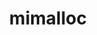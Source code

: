 ---
title: "mimalloc"
layout: cache
categories: [package, develop]
meta: {"versions": ["2.1.2"], "compilers": ["gcc@=11.4.0"], "oss": ["ubuntu22.04"], "platforms": ["linux"], "targets": ["neoverse_v1", "neoverse_v2", "x86_64_v3"], "stacks": ["e4s", "e4s-neoverse-v2", "e4s-neoverse_v1", "root"], "num_specs": 15, "num_specs_by_stack": {"e4s-neoverse_v1": 5, "root": 15, "e4s-neoverse-v2": 5, "e4s": 5}}
spec_details: [{"hash": "qlgn67ngannkv4vhk75nihhkekz5ia6t", "compiler": "gcc@=11.4.0", "versions": ["2.1.2"], "os": "ubuntu22.04", "platform": "linux", "target": "neoverse_v1", "variants": ["build_system=cmake", "~build_tests", "build_type=Release", "~debug_full", "generator=make", "~ipo", "libs=object,shared,static", "~local_dynamic_tls", "+override", "+padding", "~secure", "~see_asm", "~show_errors", "~skip_collect_on_exit", "~use_cxx", "~xmalloc"], "stacks": ["e4s-neoverse_v1", "root"], "size": "-", "tarball": "https://binaries.spack.io/develop/build_cache/linux-ubuntu22.04-neoverse_v1/gcc-11.4.0/mimalloc-2.1.2/linux-ubuntu22.04-neoverse_v1-gcc-11.4.0-mimalloc-2.1.2-qlgn67ngannkv4vhk75nihhkekz5ia6t.spack"}, {"hash": "obgvfy3t7q2ci52t5432hhxjigrnxbln", "compiler": "gcc@=11.4.0", "versions": ["2.1.2"], "os": "ubuntu22.04", "platform": "linux", "target": "neoverse_v1", "variants": ["build_system=cmake", "~build_tests", "build_type=Release", "~debug_full", "generator=make", "~ipo", "libs=object,shared,static", "~local_dynamic_tls", "+override", "+padding", "~secure", "~see_asm", "~show_errors", "~skip_collect_on_exit", "~use_cxx", "~xmalloc"], "stacks": ["e4s-neoverse_v1", "root"], "size": "-", "tarball": "https://binaries.spack.io/develop/build_cache/linux-ubuntu22.04-neoverse_v1/gcc-11.4.0/mimalloc-2.1.2/linux-ubuntu22.04-neoverse_v1-gcc-11.4.0-mimalloc-2.1.2-obgvfy3t7q2ci52t5432hhxjigrnxbln.spack"}, {"hash": "ohrw7nl3p5raieswn7cv3xw5hqztpxen", "compiler": "gcc@=11.4.0", "versions": ["2.1.2"], "os": "ubuntu22.04", "platform": "linux", "target": "neoverse_v1", "variants": ["build_system=cmake", "~build_tests", "build_type=Release", "~debug_full", "generator=make", "~ipo", "libs=object,shared,static", "~local_dynamic_tls", "+override", "+padding", "~secure", "~see_asm", "~show_errors", "~skip_collect_on_exit", "~use_cxx", "~xmalloc"], "stacks": ["e4s-neoverse_v1", "root"], "size": "-", "tarball": "https://binaries.spack.io/develop/build_cache/linux-ubuntu22.04-neoverse_v1/gcc-11.4.0/mimalloc-2.1.2/linux-ubuntu22.04-neoverse_v1-gcc-11.4.0-mimalloc-2.1.2-ohrw7nl3p5raieswn7cv3xw5hqztpxen.spack"}, {"hash": "qir4xd7ukhoa7xufcvo5guca63ahyha2", "compiler": "gcc@=11.4.0", "versions": ["2.1.2"], "os": "ubuntu22.04", "platform": "linux", "target": "neoverse_v1", "variants": ["build_system=cmake", "~build_tests", "build_type=Release", "~debug_full", "generator=make", "~ipo", "libs=object,shared,static", "~local_dynamic_tls", "+override", "+padding", "~secure", "~see_asm", "~show_errors", "~skip_collect_on_exit", "~use_cxx", "~xmalloc"], "stacks": ["e4s-neoverse_v1", "root"], "size": "-", "tarball": "https://binaries.spack.io/develop/build_cache/linux-ubuntu22.04-neoverse_v1/gcc-11.4.0/mimalloc-2.1.2/linux-ubuntu22.04-neoverse_v1-gcc-11.4.0-mimalloc-2.1.2-qir4xd7ukhoa7xufcvo5guca63ahyha2.spack"}, {"hash": "jfjr2ddcbemh25p74ykqbv6b3bm522g4", "compiler": "gcc@=11.4.0", "versions": ["2.1.2"], "os": "ubuntu22.04", "platform": "linux", "target": "neoverse_v1", "variants": ["build_system=cmake", "~build_tests", "build_type=Release", "~debug_full", "generator=make", "~ipo", "libs=object,shared,static", "~local_dynamic_tls", "+override", "+padding", "~secure", "~see_asm", "~show_errors", "~skip_collect_on_exit", "~use_cxx", "~xmalloc"], "stacks": ["e4s-neoverse_v1", "root"], "size": "-", "tarball": "https://binaries.spack.io/develop/build_cache/linux-ubuntu22.04-neoverse_v1/gcc-11.4.0/mimalloc-2.1.2/linux-ubuntu22.04-neoverse_v1-gcc-11.4.0-mimalloc-2.1.2-jfjr2ddcbemh25p74ykqbv6b3bm522g4.spack"}, {"hash": "4tageg3hebycmipjalc3gur5ttvwd7k5", "compiler": "gcc@=11.4.0", "versions": ["2.1.2"], "os": "ubuntu22.04", "platform": "linux", "target": "neoverse_v2", "variants": ["build_system=cmake", "~build_tests", "build_type=Release", "~debug_full", "generator=make", "~ipo", "libs=object,shared,static", "~local_dynamic_tls", "+override", "+padding", "~secure", "~see_asm", "~show_errors", "~skip_collect_on_exit", "~use_cxx", "~xmalloc"], "stacks": ["e4s-neoverse-v2", "root"], "size": "-", "tarball": "https://binaries.spack.io/develop/build_cache/linux-ubuntu22.04-neoverse_v2/gcc-11.4.0/mimalloc-2.1.2/linux-ubuntu22.04-neoverse_v2-gcc-11.4.0-mimalloc-2.1.2-4tageg3hebycmipjalc3gur5ttvwd7k5.spack"}, {"hash": "q24znp5enliqt5pxhbbwzwmtkqyp3zun", "compiler": "gcc@=11.4.0", "versions": ["2.1.2"], "os": "ubuntu22.04", "platform": "linux", "target": "neoverse_v2", "variants": ["build_system=cmake", "~build_tests", "build_type=Release", "~debug_full", "generator=make", "~ipo", "libs=object,shared,static", "~local_dynamic_tls", "+override", "+padding", "~secure", "~see_asm", "~show_errors", "~skip_collect_on_exit", "~use_cxx", "~xmalloc"], "stacks": ["e4s-neoverse-v2", "root"], "size": "-", "tarball": "https://binaries.spack.io/develop/build_cache/linux-ubuntu22.04-neoverse_v2/gcc-11.4.0/mimalloc-2.1.2/linux-ubuntu22.04-neoverse_v2-gcc-11.4.0-mimalloc-2.1.2-q24znp5enliqt5pxhbbwzwmtkqyp3zun.spack"}, {"hash": "qvzch5dtx3qqcmbcexl2j32t7zgn7cwk", "compiler": "gcc@=11.4.0", "versions": ["2.1.2"], "os": "ubuntu22.04", "platform": "linux", "target": "neoverse_v2", "variants": ["build_system=cmake", "~build_tests", "build_type=Release", "~debug_full", "generator=make", "~ipo", "libs=object,shared,static", "~local_dynamic_tls", "+override", "+padding", "~secure", "~see_asm", "~show_errors", "~skip_collect_on_exit", "~use_cxx", "~xmalloc"], "stacks": ["e4s-neoverse-v2", "root"], "size": "-", "tarball": "https://binaries.spack.io/develop/build_cache/linux-ubuntu22.04-neoverse_v2/gcc-11.4.0/mimalloc-2.1.2/linux-ubuntu22.04-neoverse_v2-gcc-11.4.0-mimalloc-2.1.2-qvzch5dtx3qqcmbcexl2j32t7zgn7cwk.spack"}, {"hash": "yefm7ul6j7awk6grps5wsui56iwrgek7", "compiler": "gcc@=11.4.0", "versions": ["2.1.2"], "os": "ubuntu22.04", "platform": "linux", "target": "neoverse_v2", "variants": ["build_system=cmake", "~build_tests", "build_type=Release", "~debug_full", "generator=make", "~ipo", "libs=object,shared,static", "~local_dynamic_tls", "+override", "+padding", "~secure", "~see_asm", "~show_errors", "~skip_collect_on_exit", "~use_cxx", "~xmalloc"], "stacks": ["e4s-neoverse-v2", "root"], "size": "-", "tarball": "https://binaries.spack.io/develop/build_cache/linux-ubuntu22.04-neoverse_v2/gcc-11.4.0/mimalloc-2.1.2/linux-ubuntu22.04-neoverse_v2-gcc-11.4.0-mimalloc-2.1.2-yefm7ul6j7awk6grps5wsui56iwrgek7.spack"}, {"hash": "aqthzxeifggg7plmeckxziaz7vqmlskr", "compiler": "gcc@=11.4.0", "versions": ["2.1.2"], "os": "ubuntu22.04", "platform": "linux", "target": "neoverse_v2", "variants": ["build_system=cmake", "~build_tests", "build_type=Release", "~debug_full", "generator=make", "~ipo", "libs=object,shared,static", "~local_dynamic_tls", "+override", "+padding", "~secure", "~see_asm", "~show_errors", "~skip_collect_on_exit", "~use_cxx", "~xmalloc"], "stacks": ["e4s-neoverse-v2", "root"], "size": "-", "tarball": "https://binaries.spack.io/develop/build_cache/linux-ubuntu22.04-neoverse_v2/gcc-11.4.0/mimalloc-2.1.2/linux-ubuntu22.04-neoverse_v2-gcc-11.4.0-mimalloc-2.1.2-aqthzxeifggg7plmeckxziaz7vqmlskr.spack"}, {"hash": "ijj5etmwzbsh4regcipmvj5lkej7hrij", "compiler": "gcc@=11.4.0", "versions": ["2.1.2"], "os": "ubuntu22.04", "platform": "linux", "target": "x86_64_v3", "variants": ["build_system=cmake", "~build_tests", "build_type=Release", "~debug_full", "generator=make", "~ipo", "libs=object,shared,static", "~local_dynamic_tls", "+override", "+padding", "~secure", "~see_asm", "~show_errors", "~skip_collect_on_exit", "~use_cxx", "~xmalloc"], "stacks": ["root", "e4s"], "size": "-", "tarball": "https://binaries.spack.io/develop/build_cache/linux-ubuntu22.04-x86_64_v3/gcc-11.4.0/mimalloc-2.1.2/linux-ubuntu22.04-x86_64_v3-gcc-11.4.0-mimalloc-2.1.2-ijj5etmwzbsh4regcipmvj5lkej7hrij.spack"}, {"hash": "cheqomkmn2dbchgma72xujgwobdywrdv", "compiler": "gcc@=11.4.0", "versions": ["2.1.2"], "os": "ubuntu22.04", "platform": "linux", "target": "x86_64_v3", "variants": ["build_system=cmake", "~build_tests", "build_type=Release", "~debug_full", "generator=make", "~ipo", "libs=object,shared,static", "~local_dynamic_tls", "+override", "+padding", "~secure", "~see_asm", "~show_errors", "~skip_collect_on_exit", "~use_cxx", "~xmalloc"], "stacks": ["root", "e4s"], "size": "-", "tarball": "https://binaries.spack.io/develop/build_cache/linux-ubuntu22.04-x86_64_v3/gcc-11.4.0/mimalloc-2.1.2/linux-ubuntu22.04-x86_64_v3-gcc-11.4.0-mimalloc-2.1.2-cheqomkmn2dbchgma72xujgwobdywrdv.spack"}, {"hash": "ib5tydis7yemgofhufleidprdaot4f7h", "compiler": "gcc@=11.4.0", "versions": ["2.1.2"], "os": "ubuntu22.04", "platform": "linux", "target": "x86_64_v3", "variants": ["build_system=cmake", "~build_tests", "build_type=Release", "~debug_full", "generator=make", "~ipo", "libs=object,shared,static", "~local_dynamic_tls", "+override", "+padding", "~secure", "~see_asm", "~show_errors", "~skip_collect_on_exit", "~use_cxx", "~xmalloc"], "stacks": ["root", "e4s"], "size": "-", "tarball": "https://binaries.spack.io/develop/build_cache/linux-ubuntu22.04-x86_64_v3/gcc-11.4.0/mimalloc-2.1.2/linux-ubuntu22.04-x86_64_v3-gcc-11.4.0-mimalloc-2.1.2-ib5tydis7yemgofhufleidprdaot4f7h.spack"}, {"hash": "vkqdfpssz2ge3xico5hssp6frpxl7hqk", "compiler": "gcc@=11.4.0", "versions": ["2.1.2"], "os": "ubuntu22.04", "platform": "linux", "target": "x86_64_v3", "variants": ["build_system=cmake", "~build_tests", "build_type=Release", "~debug_full", "generator=make", "~ipo", "libs=object,shared,static", "~local_dynamic_tls", "+override", "+padding", "~secure", "~see_asm", "~show_errors", "~skip_collect_on_exit", "~use_cxx", "~xmalloc"], "stacks": ["root", "e4s"], "size": "-", "tarball": "https://binaries.spack.io/develop/build_cache/linux-ubuntu22.04-x86_64_v3/gcc-11.4.0/mimalloc-2.1.2/linux-ubuntu22.04-x86_64_v3-gcc-11.4.0-mimalloc-2.1.2-vkqdfpssz2ge3xico5hssp6frpxl7hqk.spack"}, {"hash": "od3oo76otlgrg6gm6hr3rkuuhqm7wriv", "compiler": "gcc@=11.4.0", "versions": ["2.1.2"], "os": "ubuntu22.04", "platform": "linux", "target": "x86_64_v3", "variants": ["build_system=cmake", "~build_tests", "build_type=Release", "~debug_full", "generator=make", "~ipo", "libs=object,shared,static", "~local_dynamic_tls", "+override", "+padding", "~secure", "~see_asm", "~show_errors", "~skip_collect_on_exit", "~use_cxx", "~xmalloc"], "stacks": ["root", "e4s"], "size": "-", "tarball": "https://binaries.spack.io/develop/build_cache/linux-ubuntu22.04-x86_64_v3/gcc-11.4.0/mimalloc-2.1.2/linux-ubuntu22.04-x86_64_v3-gcc-11.4.0-mimalloc-2.1.2-od3oo76otlgrg6gm6hr3rkuuhqm7wriv.spack"}]
---